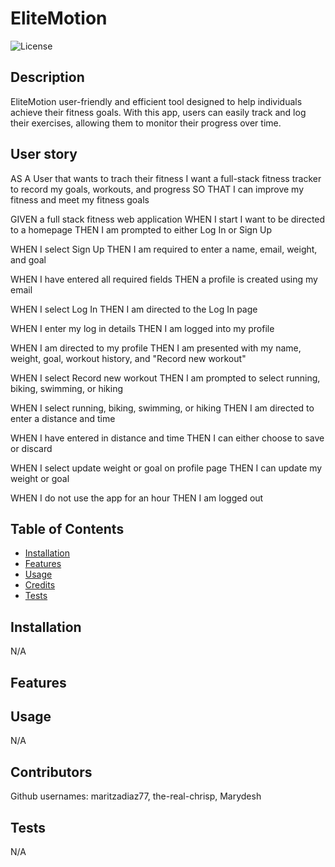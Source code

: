 # EliteMotion
![License](https://img.shields.io/badge/License-MIT-blue.svg)

## Description

EliteMotion user-friendly and efficient tool designed to help individuals achieve their fitness goals. With this app, users can easily track and log their exercises, allowing them to monitor their progress over time.

## User story

AS A User that wants to trach their fitness
I want a full-stack fitness tracker to record my goals, workouts, and progress
SO THAT I can improve my fitness and meet my fitness goals

GIVEN a full stack fitness web application
WHEN I start I want to be directed to a homepage
THEN I am prompted to either Log In or Sign Up

WHEN I select Sign Up
THEN I am required to enter a name, email, weight, and goal

WHEN I have entered all required fields 
THEN a profile is created using my email

WHEN I select Log In
THEN I am directed to the Log In page

WHEN I enter my log in details
THEN I am logged into my profile

WHEN I am directed to my profile
THEN I am presented with my name, weight, goal, workout history, and "Record new workout"

WHEN I select Record new workout 
THEN I am prompted to select running, biking, swimming, or hiking

WHEN I select running, biking, swimming, or hiking
THEN I am directed to enter a distance and time

WHEN I have entered in distance and time
THEN I can either choose to save or discard

WHEN I select update weight or goal on profile page
THEN I can update my weight or goal

WHEN I do not use the app for an hour
THEN I am logged out 

## Table of Contents
* [Installation](#installation)
* [Features](#features)
* [Usage](#usage)
* [Credits](#contributors)
* [Tests](#tests)


## Installation
N/A

## Features
<!-- If your project has a lot of features, list them here. -->

## Usage

<!-- still need deployment link and screenshot -->
N/A

## Contributors
Github usernames: maritzadiaz77, the-real-chrisp, Marydesh
## Tests
N/A